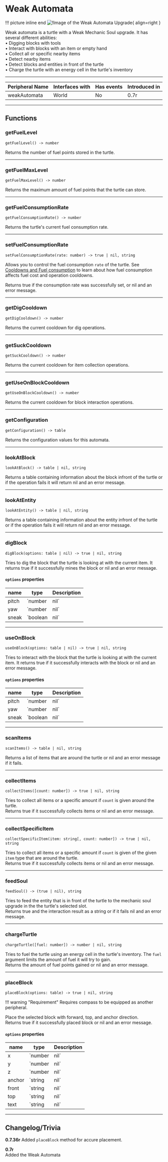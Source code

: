 # Weak Automata

!!! picture inline end
    ![!Image of the Weak Automata Upgrade](/../assets/images/previews/weak_automata.png){ align=right }

Weak automata is a turtle with a Weak Mechanic Soul upgrade. It has several different abilities:  
• Digging blocks with tools  
• Interact with blocks with an item or empty hand  
• Collect all or specific nearby items  
• Detect nearby items  
• Detect blocks and entities in front of the turtle  
• Charge the turtle with an energy cell in the turtle's inventory  

<p class="picture-spacing" style="--ps:0.05rem;"></p>

---

<center>

| Peripheral Name | Interfaces with | Has events | Introduced in |
| --------------- | --------------- | ---------- | ------------- |
| weakAutomata    | World           | No         | 0.7r          |

</center>

---

## Functions

### getFuelLevel
```
getFuelLevel() -> number
```
Returns the number of fuel points stored in the turtle.

---

### getFuelMaxLevel
```
getFuelMaxLevel() -> number
```
Returns the maximum amount of fuel points that the turtle can store.

---

### getFuelConsumptionRate
```
getFuelConsumptionRate() -> number
```
Returns the turtle's current fuel consumption rate.

---

### setFuelConsumptionRate
```
setFuelConsumptionRate(rate: number) -> true | nil, string
```
Allows you to control the fuel consumption `rate` of the turtle. See [Cooldowns and Fuel consumption](../../guides/cooldowns_and_fuel_consumption.md) to learn about how fuel consumption affects fuel cost and operation cooldowns.

Returns true if the consumption rate was successfully set, or nil and an error message.

---

### getDigCooldown
```
getDigCooldown() -> number
```
Returns the current cooldown for dig operations.

---

### getSuckCooldown
```
getSuckCooldown() -> number
```
Returns the current cooldown for item collection operations.

---

### getUseOnBlockCooldown
```
getUseOnBlockCooldown() -> number
```
Returns the current cooldown for block interaction operations.

---

### getConfiguration
```
getConfiguration() -> table
```
Returns the configuration values for this automata.

---

### lookAtBlock
```
lookAtBlock() -> table | nil, string
```
Returns a table containing information about the block infront of the turtle or if the operation fails it will return nil and an error message.

---

### lookAtEntity
```
lookAtEntity() -> table | nil, string
```
Returns a table containing information about the entity infront of the turtle or if the operation fails it will return nil and an error message.

---

### digBlock
```
digBlock(options: table | nil) -> true | nil, string
```
Tries to dig the block that the turtle is looking at with the current item. It returns true if it successfully mines the block or nil and an error message.

#### `options` properties

| name  | type            | Description                                                                                      |
| ----- | --------------- | ------------------------------------------------------------------------------------------------ |
| pitch | `number | nil`  | Relative pitch degrees, negative means to turn left, positive means to turn right (default: `0`) |
| yaw   | `number | nil`  | Relative yaw degrees, negative means to look up, positive means to look down (default: `0`)      |
| sneak | `boolean | nil` | Sneak while digging (default `false`)                                                            |

---

### useOnBlock
```
useOnBlock(options: table | nil) -> true | nil, string
```
Tries to interact with the block that the turtle is looking at with the current item. It returns true if it successfully interacts with the block or nil and an error message.

#### `options` properties

| name  | type            | Description                                                                                      |
| ----- | --------------- | ------------------------------------------------------------------------------------------------ |
| pitch | `number | nil`  | Relative pitch degrees, negative means to turn left, positive means to turn right (default: `0`) |
| yaw   | `number | nil`  | Relative yaw degrees, negative means to look up, positive means to look down (default: `0`)      |
| sneak | `boolean | nil` | Sneak while using (default `false`)                                                              |

---

### scanItems
```
scanItems() -> table | nil, string
```
Returns a list of items that are around the turtle or nil and an error message if it fails.

---

### collectItems
```
collectItems([count: number]) -> true | nil, string
```
Tries to collect all items or a specific amount if `count` is given around the turtle.  
Returns true if it successfully collects items or nil and an error message.

---

### collectSpecificItem
```
collectSpecificItem(item: string[, count: number]) -> true | nil, string
```
Tries to collect all items or a specific amount if `count` is given of the given `item` type that are around the turtle.  
Returns true if it successfully collects items or nil and an error message.

---

### feedSoul
```
feedSoul() -> (true | nil), string
```
Tries to feed the entity that is in front of the turtle to the mechanic soul upgrade in the the turtle's selected slot.  
Returns true and the interaction result as a string or if it fails nil and an error message.

---

### chargeTurtle
```
chargeTurtle([fuel: number]) -> number | nil, string
```
Tries to fuel the turtle using an energy cell in the turtle's inventory. The `fuel` argument limits the amount of fuel it will try to gain.  
Returns the amount of fuel points gained or nil and an error message.

---

### placeBlock
```
placeBlock(options: table) -> true | nil, string
```

!!! warning "Requirement"
    Requires compass to be equipped as another peripheral.

Place the selected block with forward, top, and anchor direction.  
Returns true if it successfully placed block or nil and an error message.

#### `options` properties

| name    | type           | Description                                                       |
| ------- | -------------- | ----------------------------------------------------------------- |
| x       | `number | nil` | The x offset relative to the turtle (default: `0`)                |
| y       | `number | nil` | The y offset relative to the turtle (default: `0`)                |
| z       | `number | nil` | The z offset relative to the turtle (default: `0`)                |
| anchor  | `string | nil` | The direction the block should anchor (default: turtle's forward) |
| front   | `string | nil` | The direction the block should facing (default: same as `anchor`) |
| top     | `string | nil` | The direction the top of block should facing (default: `"up"`)    |
| text    | `string | nil` | The sign's text                                                   |

---

## Changelog/Trivia

**0.7.36r**
Added `placeBlock` method for accure placement.

**0.7r**  
Added the Weak Automata
